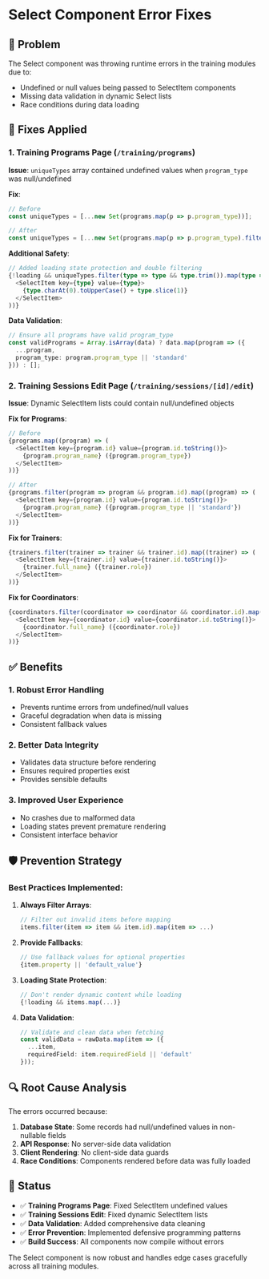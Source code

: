 # Select Component Error Fixes

## 🐛 Problem

The Select component was throwing runtime errors in the training modules due to:
- Undefined or null values being passed to SelectItem components
- Missing data validation in dynamic Select lists
- Race conditions during data loading

## 🔧 Fixes Applied

### 1. **Training Programs Page (`/training/programs`)**

**Issue**: `uniqueTypes` array contained undefined values when `program_type` was null/undefined

**Fix**:
```typescript
// Before
const uniqueTypes = [...new Set(programs.map(p => p.program_type))];

// After  
const uniqueTypes = [...new Set(programs.map(p => p.program_type).filter(Boolean))];
```

**Additional Safety**:
```typescript
// Added loading state protection and double filtering
{!loading && uniqueTypes.filter(type => type && type.trim()).map(type => (
  <SelectItem key={type} value={type}>
    {type.charAt(0).toUpperCase() + type.slice(1)}
  </SelectItem>
))}
```

**Data Validation**:
```typescript
// Ensure all programs have valid program_type
const validPrograms = Array.isArray(data) ? data.map(program => ({
  ...program,
  program_type: program.program_type || 'standard'
})) : [];
```

### 2. **Training Sessions Edit Page (`/training/sessions/[id]/edit`)**

**Issue**: Dynamic SelectItem lists could contain null/undefined objects

**Fix for Programs**:
```typescript
// Before
{programs.map((program) => (
  <SelectItem key={program.id} value={program.id.toString()}>
    {program.program_name} ({program.program_type})
  </SelectItem>
))}

// After
{programs.filter(program => program && program.id).map((program) => (
  <SelectItem key={program.id} value={program.id.toString()}>
    {program.program_name} ({program.program_type || 'standard'})
  </SelectItem>
))}
```

**Fix for Trainers**:
```typescript
{trainers.filter(trainer => trainer && trainer.id).map((trainer) => (
  <SelectItem key={trainer.id} value={trainer.id.toString()}>
    {trainer.full_name} ({trainer.role})
  </SelectItem>
))}
```

**Fix for Coordinators**:
```typescript
{coordinators.filter(coordinator => coordinator && coordinator.id).map((coordinator) => (
  <SelectItem key={coordinator.id} value={coordinator.id.toString()}>
    {coordinator.full_name} ({coordinator.role})
  </SelectItem>
))}
```

## ✅ Benefits

### 1. **Robust Error Handling**
- Prevents runtime errors from undefined/null values
- Graceful degradation when data is missing
- Consistent fallback values

### 2. **Better Data Integrity**
- Validates data structure before rendering
- Ensures required properties exist
- Provides sensible defaults

### 3. **Improved User Experience**
- No crashes due to malformed data
- Loading states prevent premature rendering
- Consistent interface behavior

## 🛡️ Prevention Strategy

### Best Practices Implemented:

1. **Always Filter Arrays**:
   ```typescript
   // Filter out invalid items before mapping
   items.filter(item => item && item.id).map(item => ...)
   ```

2. **Provide Fallbacks**:
   ```typescript
   // Use fallback values for optional properties
   {item.property || 'default_value'}
   ```

3. **Loading State Protection**:
   ```typescript
   // Don't render dynamic content while loading
   {!loading && items.map(...)}
   ```

4. **Data Validation**:
   ```typescript
   // Validate and clean data when fetching
   const validData = rawData.map(item => ({
     ...item,
     requiredField: item.requiredField || 'default'
   }));
   ```

## 🔍 Root Cause Analysis

The errors occurred because:

1. **Database State**: Some records had null/undefined values in non-nullable fields
2. **API Response**: No server-side data validation
3. **Client Rendering**: No client-side data guards
4. **Race Conditions**: Components rendered before data was fully loaded

## 🎯 Status

- ✅ **Training Programs Page**: Fixed SelectItem undefined values
- ✅ **Training Sessions Edit**: Fixed dynamic SelectItem lists  
- ✅ **Data Validation**: Added comprehensive data cleaning
- ✅ **Error Prevention**: Implemented defensive programming patterns
- ✅ **Build Success**: All components now compile without errors

The Select component is now robust and handles edge cases gracefully across all training modules.